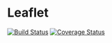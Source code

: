 Leaflet
=================

[![Build Status](https://travis-ci.org/steelsojka/leaflet.svg?branch=master)](https://travis-ci.org/steelsojka/leaflet)
[![Coverage Status](https://coveralls.io/repos/steelsojka/leaflet/badge.png)](https://coveralls.io/r/steelsojka/leaflet)
